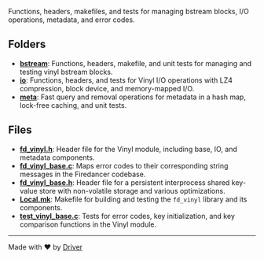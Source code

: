 <!--------------------------------------------------------------------------------->
<!-- IMPORTANT: This file is auto-generated by Driver (https://driver.ai). -------->
<!-- Manual edits may be overwritten on future commits. --------------------------->
<!--------------------------------------------------------------------------------->

Functions, headers, makefiles, and tests for managing bstream blocks, I/O operations, metadata, and error codes.

## Folders
- **[bstream](bstream/README.md)**: Functions, headers, makefile, and unit tests for managing and testing vinyl bstream blocks.
- **[io](io/README.md)**: Functions, headers, and tests for Vinyl I/O operations with LZ4 compression, block device, and memory-mapped I/O.
- **[meta](meta/README.md)**: Fast query and removal operations for metadata in a hash map, lock-free caching, and unit tests.

## Files
- **[fd_vinyl.h](fd_vinyl.h.md)**: Header file for the Vinyl module, including base, IO, and metadata components.
- **[fd_vinyl_base.c](fd_vinyl_base.c.md)**: Maps error codes to their corresponding string messages in the Firedancer codebase.
- **[fd_vinyl_base.h](fd_vinyl_base.h.md)**: Header file for a persistent interprocess shared key-value store with non-volatile storage and various optimizations.
- **[Local.mk](Local.mk.md)**: Makefile for building and testing the `fd_vinyl` library and its components.
- **[test_vinyl_base.c](test_vinyl_base.c.md)**: Tests for error codes, key initialization, and key comparison functions in the Vinyl module.

---
Made with ❤️ by [Driver](https://www.driver.ai/)